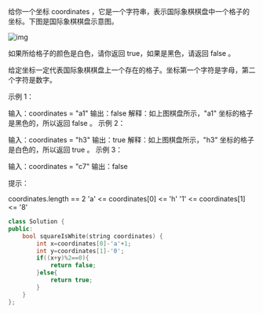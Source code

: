 给你一个坐标 coordinates ，它是一个字符串，表示国际象棋棋盘中一个格子的坐标。下图是国际象棋棋盘示意图。

![img](https://assets.leetcode-cn.com/aliyun-lc-upload/uploads/2021/04/03/chessboard.png)

如果所给格子的颜色是白色，请你返回 true，如果是黑色，请返回 false 。

给定坐标一定代表国际象棋棋盘上一个存在的格子。坐标第一个字符是字母，第二个字符是数字。

 

示例 1：

输入：coordinates = "a1"
输出：false
解释：如上图棋盘所示，"a1" 坐标的格子是黑色的，所以返回 false 。
示例 2：

输入：coordinates = "h3"
输出：true
解释：如上图棋盘所示，"h3" 坐标的格子是白色的，所以返回 true 。
示例 3：

输入：coordinates = "c7"
输出：false


提示：

coordinates.length == 2
'a' <= coordinates[0] <= 'h'
'1' <= coordinates[1] <= '8'

```cpp
class Solution {
public:
    bool squareIsWhite(string coordinates) {
        int x=coordinates[0]-'a'+1;
        int y=coordinates[1]-'0';
        if((x+y)%2==0){
            return false;
        }else{
            return true;
        }
    }
};
```

